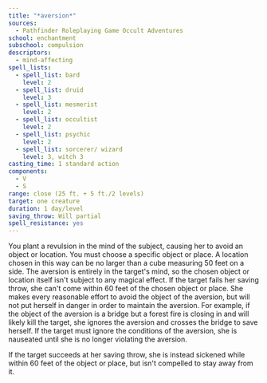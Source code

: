 ```yaml
---
title: "*aversion*"
sources:
  - Pathfinder Roleplaying Game Occult Adventures
school: enchantment
subschool: compulsion
descriptors:
  - mind-affecting
spell_lists:
  - spell_list: bard
    level: 2
  - spell_list: druid
    level: 3
  - spell_list: mesmerist
    level: 2
  - spell_list: occultist
    level: 2
  - spell_list: psychic
    level: 2
  - spell_list: sorcerer/ wizard
    level: 3, witch 3
casting_time: 1 standard action
components:
  - V
  - S
range: close (25 ft. + 5 ft./2 levels)
target: one creature
duration: 1 day/level
saving_throw: Will partial
spell_resistance: yes
---
```


You plant a revulsion in the mind of the subject, causing her to avoid an object or location. You must choose a specific object or place. A location chosen in this way can be no larger than a cube measuring 50 feet on a side. The aversion is entirely in the target's mind, so the chosen object or location itself isn't subject to any magical effect. If the target fails her saving throw, she can't come within 60 feet of the chosen object or place. She makes every reasonable effort to avoid the object of the aversion, but will not put herself in danger in order to maintain the aversion. For example, if the object of the aversion is a bridge but a forest fire is closing in and will likely kill the target, she ignores the aversion and crosses the bridge to save herself. If the target must ignore the conditions of the aversion, she is nauseated until she is no longer violating the aversion.

If the target succeeds at her saving throw, she is instead sickened while within 60 feet of the object or place, but isn't compelled to stay away from it.
